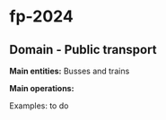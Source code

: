 # fp-2024
## Domain - Public transport
**Main entities:**
Busses and trains

**Main operations:**


Examples: to do